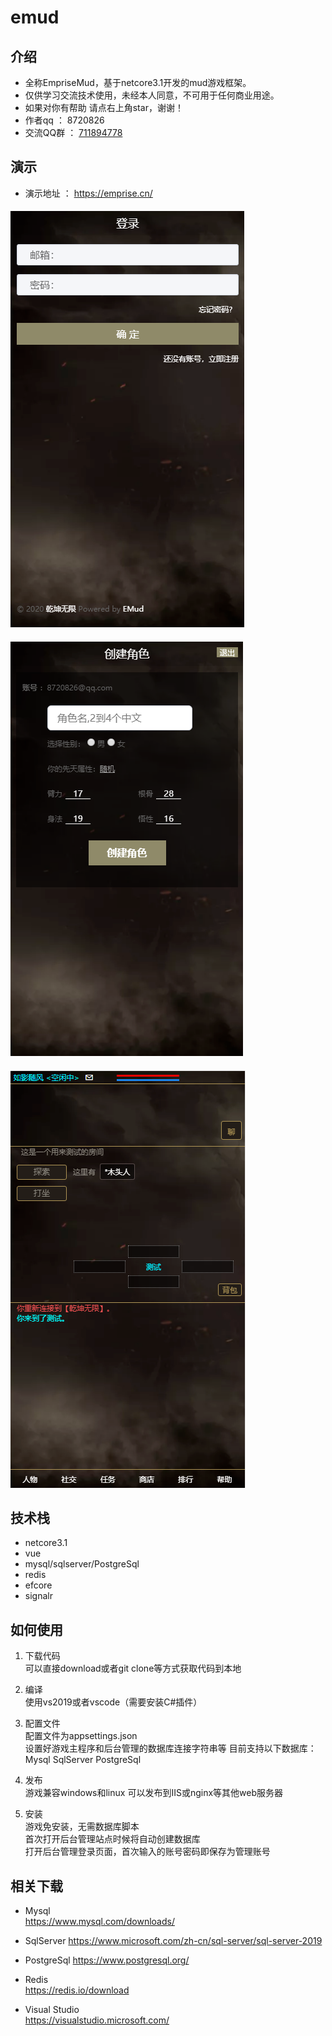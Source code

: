 # emud
## 介绍
* 全称EmpriseMud，基于netcore3.1开发的mud游戏框架。  
* 仅供学习交流技术使用，未经本人同意，不可用于任何商业用途。  
* 如果对你有帮助 请点右上角star，谢谢！  
* 作者qq ：   8720826
* 交流QQ群 ： <a target="_blank" href="//shang.qq.com/wpa/qunwpa?idkey=d1a2ea0e22e7dd1bdf325d2ff69b36004cc8f8f7ef643ab10a5aac257ad9a613">711894778</a>


## 演示
* 演示地址 ： https://emprise.cn/



####  ![登录页面](https://raw.githubusercontent.com/8720826/emud/master/doc/login.png)
####  ![创建角色](https://raw.githubusercontent.com/8720826/emud/master/doc/player.png)
####  ![游戏界面](https://raw.githubusercontent.com/8720826/emud/master/doc/game.png)

## 技术栈
* netcore3.1
* vue
* mysql/sqlserver/PostgreSql
* redis
* efcore
* signalr

## 如何使用
1.  下载代码  
    可以直接download或者git clone等方式获取代码到本地   

2.  编译  
    使用vs2019或者vscode（需要安装C#插件）
	
3.  配置文件  
    配置文件为appsettings.json  
    设置好游戏主程序和后台管理的数据库连接字符串等
    目前支持以下数据库：
    Mysql
    SqlServer
    PostgreSql
    
4.  发布  
    游戏兼容windows和linux
    可以发布到IIS或nginx等其他web服务器
     
5.  安装  
	游戏免安装，无需数据库脚本  
	首次打开后台管理站点时候将自动创建数据库  
    打开后台管理登录页面，首次输入的账号密码即保存为管理账号  

##  相关下载
* Mysql   
https://www.mysql.com/downloads/

* SqlServer
https://www.microsoft.com/zh-cn/sql-server/sql-server-2019

* PostgreSql
https://www.postgresql.org/

* Redis  
https://redis.io/download

* Visual Studio    
https://visualstudio.microsoft.com/




	


    
